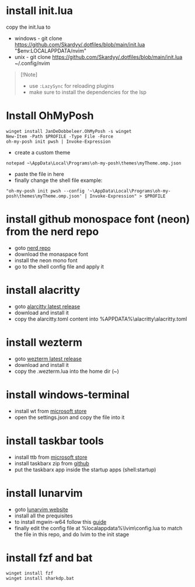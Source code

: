 # install init.lua  
copy the init.lua to
* windows - git clone https://github.com/Skardyy/.dotfiles/blob/main/init.lua "$env:LOCALAPPDATA/nvim"
* unix - git clone https://github.com/Skardyy/.dotfiles/blob/main/init.lua ~/.config/nvim

> \[!Note]
> * use `:LazySync` for reloading plugins
> * make sure to install the dependencies for the lsp

# Install OhMyPosh  
```pwsh
winget install JanDeDobbeleer.OhMyPosh -s winget
New-Item -Path $PROFILE -Type File -Force
oh-my-posh init pwsh | Invoke-Expression
```
* create a custom theme
```pwsh
notepad ~\AppData\Local\Programs\oh-my-posh\themes\myTheme.omp.json
```
* paste the file in here
* finally change the shell file
example:
```pwsh
"oh-my-posh init pwsh --config '~\AppData\Local\Programs\oh-my-posh\themes\myTheme.omp.json' | Invoke-Expression" > $PROFILE
```

# install github monospace font (neon) from the nerd repo
* goto [nerd repo](https://github.com/ryanoasis/nerd-fonts/releases/latest)
* download the monaspace font
* install the neon mono font
* go to the shell config file and apply it

# install alacritty
* goto [alarcitty latest release](https://github.com/alacritty/alacritty/releases/latest)
* download and install it
* copy the alarcitty.toml content into %APPDATA%\alacritty\alacritty.toml

# install wezterm
* goto [wezterm latest release](https://github.com/wez/wezterm/releases/latest)
* download and install it
* copy the .wezterm.lua into the home dir (~)

# install windows-terminal
* install wt from [microsoft store](https://apps.microsoft.com/detail/9n0dx20hk701)
* open the settings.json and copy the file into it

# install taskbar tools
* install ttb from [microsoft store](https://apps.microsoft.com/detail/9pf4kz2vn4w9?hl=en-US&gl=US)
* install taskbarx zip from [github](https://github.com/ChrisAnd1998/TaskbarX/releases/latest)
* put the taskbarx app inside the startup apps (shell:startup)

# install lunarvim
* goto [lunarvim website](https://www.lunarvim.org/docs/installation)
* install all the prequisites
* to install mgwin-w64 follow this [guide](https://code.visualstudio.com/docs/cpp/config-mingw)
* finally edit the config file at %localappdata%\lvim\config.lua to match the file in this repo, and do lvim to the init stage

# install fzf and bat
```pwsh
winget install fzf
winget install sharkdp.bat
```
